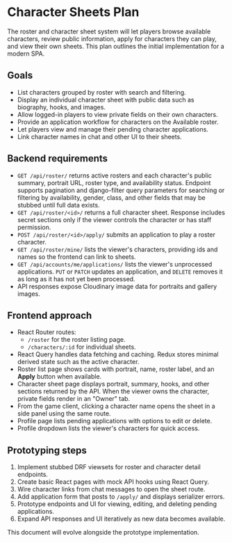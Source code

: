 # Character Sheets Plan

The roster and character sheet system will let players browse available characters, review public information, apply for characters they can play, and view their own sheets. This plan outlines the initial implementation for a modern SPA.

## Goals

- List characters grouped by roster with search and filtering.
- Display an individual character sheet with public data such as biography, hooks, and images.
- Allow logged-in players to view private fields on their own characters.
- Provide an application workflow for characters on the Available roster.
- Let players view and manage their pending character applications.
- Link character names in chat and other UI to their sheets.

## Backend requirements

- `GET /api/roster/` returns active rosters and each character's public summary, portrait URL, roster type, and availability status. Endpoint supports pagination and django-filter query parameters for searching or filtering by availability, gender, class, and other fields that may be stubbed until full data exists.
- `GET /api/roster/<id>/` returns a full character sheet. Response includes secret sections only if the viewer controls the character or has staff permission.
- `POST /api/roster/<id>/apply/` submits an application to play a roster character.
- `GET /api/roster/mine/` lists the viewer's characters, providing ids and names so the frontend can link to sheets.
- `GET /api/accounts/me/applications/` lists the viewer's unprocessed applications. `PUT` or `PATCH` updates an application, and `DELETE` removes it as long as it has not yet been processed.
- API responses expose Cloudinary image data for portraits and gallery images.

## Frontend approach

- React Router routes:
  - `/roster` for the roster listing page.
  - `/characters/:id` for individual sheets.
- React Query handles data fetching and caching. Redux stores minimal derived state such as the active character.
- Roster list page shows cards with portrait, name, roster label, and an **Apply** button when available.
- Character sheet page displays portrait, summary, hooks, and other sections returned by the API. When the viewer owns the character, private fields render in an "Owner" tab.
- From the game client, clicking a character name opens the sheet in a side panel using the same route.
- Profile page lists pending applications with options to edit or delete.
- Profile dropdown lists the viewer's characters for quick access.

## Prototyping steps

1. Implement stubbed DRF viewsets for roster and character detail endpoints.
2. Create basic React pages with mock API hooks using React Query.
3. Wire character links from chat messages to open the sheet route.
4. Add application form that posts to `/apply/` and displays serializer errors.
5. Prototype endpoints and UI for viewing, editing, and deleting pending applications.
6. Expand API responses and UI iteratively as new data becomes available.

This document will evolve alongside the prototype implementation.
